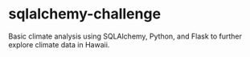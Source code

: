# sqlalchemy-challenge
Basic climate analysis using SQLAlchemy, Python, and Flask to further explore climate data in Hawaii.
